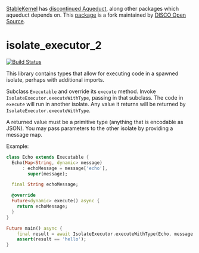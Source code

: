[StableKernel](https://stablekernel.com/) has
[discontinued Aqueduct](https://stablekernel.com/article/announcing-the-sunsetting-of-aqueduct-our-open-source-server-side-framework-in-googles-dart/), 
along other packages which aqueduct depends on. This [package](https://github.com/DISCOOS/dart-isolate-executor-2) 
is a fork maintained by [DISCO Open Source](https://discoos.org).

# isolate_executor_2

[![Build Status](https://www.travis-ci.com/DISCOOS/dart-isolate-executor-2.svg?branch=master)](https://www.travis-ci.com/DISCOOS/dart-isolate-executor-2)

This library contains types that allow for executing code in a spawned isolate, perhaps with additional imports.

Subclass `Executable` and override its `execute` method. Invoke `IsolateExecutor.executeWithType`, passing in that subclass.
The code in `execute` will run in another isolate. Any value it returns will be returned by `IsolateExecutor.executeWithType`.

A returned value must be a primitive type (anything that is encodable as JSON). You may pass parameters to the other isolate by providing
a message map. 

Example:

```dart
class Echo extends Executable {
  Echo(Map<String, dynamic> message)
      : echoMessage = message['echo'],
        super(message);

  final String echoMessage;

  @override
  Future<dynamic> execute() async {
    return echoMessage;
  }
}

Future main() async {
    final result = await IsolateExecutor.executeWithType(Echo, message: {'echo': 'hello'});
    assert(result == 'hello');
}
``` 